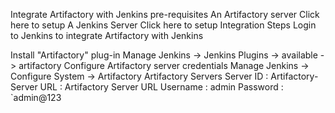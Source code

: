 Integrate Artifactory with Jenkins
pre-requisites
An Artifactory server Click here to setup
A Jenkins Server Click here to setup
Integration Steps
Login to Jenkins to integrate Artifactory with Jenkins

Install "Artifactory" plug-in
Manage Jenkins -> Jenkins Plugins -> available -> artifactory
Configure Artifactory server credentials
Manage Jenkins -> Configure System -> Artifactory
Artifactory Servers
Server ID : Artifactory-Server
URL : Artifactory Server URL
Username : admin
Password : `admin@123
